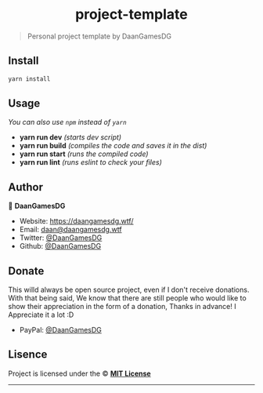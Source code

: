 <h1 align="center">project-template</h1>

> Personal project template by DaanGamesDG

## Install

```sh
yarn install
```

## Usage

_You can also use `npm` instead of `yarn`_

- **yarn run dev** _(starts dev script)_
- **yarn run build** _(compiles the code and saves it in the dist)_
- **yarn run start** _(runs the compiled code)_
- **yarn run lint** _(runs eslint to check your files)_

## Author

👤 **DaanGamesDG**

- Website: https://daangamesdg.wtf/
- Email: <daan@daangamesdg.wtf>
- Twitter: [@DaanGamesDG](https://twitter.com/DaanGamesDG)
- Github: [@DaanGamesDG](https://github.com/DaanGamesDG)

## Donate
This willd always be open source project, even if I don't receive donations. With that being said, We know that there are still people who would like to show their appreciation in the form of a donation, Thanks in advance! I Appreciate it a lot :D

- PayPal: [@DaanGamesDG](https://paypal.me/daangamesdg)

## Lisence

Project is licensed under the © [**MIT License**](/LICENSE)

---
